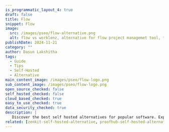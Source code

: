 ```yaml
---
is_programmatic_layout_4: true
draft: false
title: Flow
snippet: Flow
image:
  src: /images/pseo/flow-alternative.png
  alt: flow vs worklenz, alternative for flow project managemet tool, task management, resource management, productivity, self-hosted
publishDate: 2024-11-21
category: ""
author: Dasun Lakshitha
tags:
  - Guide
  - Tips
  - Self-Hosted
  - Alternative
main_content_image: /images/pseo/flow-logo.png
sub_content_image: /images/pseo/flow-logo.png
open_source_checked: false
self_hosted_checked: false
cloud_based_checked: true
easy_to_use_checked: true
data_security_checked: true
description: |
   Discover the best self hosted alternatives for popular software. Explore our comprehensive guides and find the perfect solution for your needs today.
related: [zenkit-self-hosted-alternative, proofhub-self-hosted-alternative, airtable-self-hosted-alternative, ganttpro-self-hosted-alternative]
---
```

